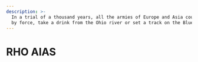 ```yaml
---
description: >-
  In a trial of a thousand years, all the armies of Europe and Asia could not,
  by force, take a drink from the Ohio river or set a track on the Blue Ridge.
---
```


# RHO AIAS

